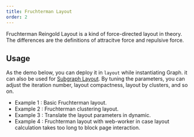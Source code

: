 ```yaml
---
title: Fruchterman Layout
order: 2
---
```


Fruchterman Reingold Layout is a kind of force-directed layout in theory. The differences are the definitions of attracitve force and repulsive force.

## Usage

As the demo below, you can deploy it in `layout` while instantiating Graph. it can also be used for [Subgraph Layout](/en/docs/manual/middle/layout/#subgraph-layout). By tuning the parameters, you can adjust the iteration number, layout compactness, layout by clusters, and so on.

- Example 1 : Basic Fruchterman layout.
- Example 2 : Fruchterman clustering layout.
- Example 3 : Translate the layout parameters in dynamic.
- Example 4 : Fruchterman layout with web-worker in case layout calculation takes too long to block page interaction.
